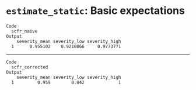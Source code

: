 # `estimate_static`: Basic expectations

    Code
      scfr_naive
    Output
        severity_mean severity_low severity_high
      1      0.955102    0.9210866     0.9773771

---

    Code
      scfr_corrected
    Output
        severity_mean severity_low severity_high
      1         0.959        0.842             1

